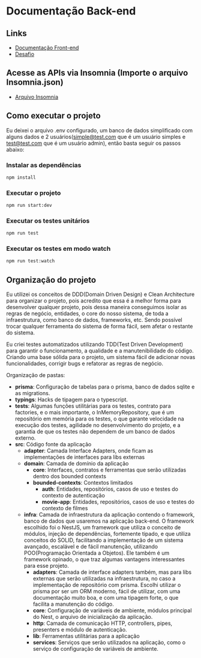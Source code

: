 # Documentação Back-end

## Links

- [Documentação Front-end](../frontend/README.md)
- [Desafio](../README.md)

## Acesse as APIs via Insomnia (Importe o arquivo Insomnia.json)

- [Arquivo Insomnia](./Insomnia.json)

## Como executar o projeto

Eu deixei o arquivo .env configurado, um banco de dados simplificado com alguns dados 
e 2 usuários(simple@test.com que é um usuário simples e test@test.com que é um usuário admin),
então basta seguir os passos abaixo:

### Instalar as dependências
```bash
npm install
```

### Executar o projeto
```bash
npm run start:dev
```

### Executar os testes unitários
```bash
npm run test
```

### Executar os testes em modo watch

```bash	
npm run test:watch
```

## Organização do projeto

Eu utilizei os conceitos de DDD(Domain Driven Design) e Clean Architecture para organizar o projeto,
pois acredito que essa é a melhor forma para desenvolver qualquer projeto, pois dessa maneira conseguimos
isolar as regras de negócio, entidades, o core do nosso sistema, de toda a infraestrutura, como banco de dados,
frameworks, etc. Sendo possível trocar qualquer ferramenta do sistema de forma fácil, sem afetar o restante do sistema.

Eu criei testes automatizados utilizando TDD(Test Driven Development) para garantir o funcionamento,
a qualidade e a manutenibilidade do código. Criando uma base sólida para o projeto, um sistema fácil de 
adicionar novas funcionalidades, corrigir bugs e refatorar as regras de negócio.

Organização de pastas:

- **prisma**: Configuração de tabelas para o prisma, banco de dados sqlite e as migrations.
- **typings**: Hacks de tipagem para o typescript.
- **tests**: Algumas funções utilitárias para os testes, contrato para factories, e o mais importante, o InMemoryRepository,
             que é um repositório em memória para os testes, o que garante velocidade na execução dos testes, agilidade no desenvolvimento do projeto,
             e a garantia de que os testes não dependem de um banco de dados externo.
- **src**: Código fonte da aplicação
  - **adapter**: Camada Interface Adapters, onde ficam as implementações de interfaces para libs externas
  - **domain**: Camada de domínio da aplicação
    - **core**: Interfaces, contratos e ferramentas que serão utilizadas dentro dos bounded contexts
    - **bounded-contexts**: Contextos limitados
      - **auth**: Entidades, repositórios, casos de uso e testes do contexto de autenticação
      - **movie-app**: Entidades, repositórios, casos de uso e testes do contexto de filmes
  - **infra**: Camada de infraestrutura da aplicação contendo o framework, banco de dados que usaremos na aplicação back-end.
               O framework escolhido foi o NestJS, um framework que utiliza o conceito de módulos, injeção de dependências,
               fortemente tipado, e que utiliza conceitos do SOLID, facilitando a implementação de um sistema avançado, escalável e de fácil manutenção,
               utilizando POO(Programação Orientada a Objetos). Ele também é um framework opinado, o que traz algumas vantagens interessantes para esse projeto.
    - **adapters**: Camada de interface adapters também, mas para libs externas que serão utilizadas na infraestrutura, no caso a implementação de repositório com prisma.
                    Escolhi utilizar o prisma por ser um ORM moderno, fácil de utilizar, com uma documentação muito boa, e com uma tipagem forte, o que facilita a manutenção do código.
    - **core**: Configuração de variáveis de ambiente, módulos principal do Nest, o arquivo de inicialização da aplicação.
    - **http**: Camada de comunicação HTTP, controllers, pipes, presenters e módulo de autenticação.
    - **lib**: Ferramentas utilitárias para a aplicação
    - **services**: Serviços que serão utilizados na aplicação, como o serviço de configuração de variáveis de ambiente.
               


